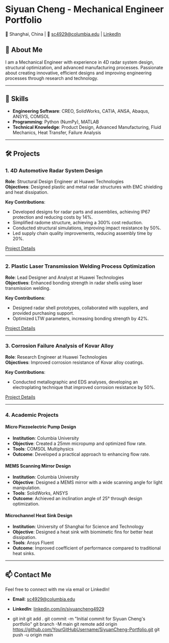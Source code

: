 # Siyuan Cheng - Mechanical Engineer Portfolio

📍 Shanghai, China | 📧 sc4929@columbia.edu | [LinkedIn](https://www.linkedin.com/in/siyuancheng4929/)

## 👋 About Me

I am a Mechanical Engineer with experience in 4D radar system design, structural optimization, and advanced manufacturing processes. Passionate about creating innovative, efficient designs and improving engineering processes through research and technology.

---

## 🔧 Skills

- **Engineering Software**: CREO, SolidWorks, CATIA, ANSA, Abaqus, ANSYS, COMSOL
- **Programming**: Python (NumPy), MATLAB
- **Technical Knowledge**: Product Design, Advanced Manufacturing, Fluid Mechanics, Heat Transfer, Failure Analysis

---

## 🛠️ Projects

### 1. 4D Automotive Radar System Design
**Role**: Structural Design Engineer at Huawei Technologies  
**Objectives**: Designed plastic and metal radar structures with EMC shielding and heat dissipation.  

**Key Contributions**:
- Developed designs for radar parts and assemblies, achieving IP67 protection and reducing costs by 14%.
- Simplified radome structure, achieving a 300% cost reduction.
- Conducted structural simulations, improving impact resistance by 50%.
- Led supply chain quality improvements, reducing assembly time by 20%.

[Project Details](https://github.com/YourGitHubUsername/SiyuanCheng-Portfolio/tree/main/4D-Automotive-Radar)

---

### 2. Plastic Laser Transmission Welding Process Optimization
**Role**: Lead Designer and Analyst at Huawei Technologies  
**Objectives**: Enhanced bonding strength in radar shells using laser transmission welding.  

**Key Contributions**:
- Designed radar shell prototypes, collaborated with suppliers, and provided purchasing support.
- Optimized LTW parameters, increasing bonding strength by 42%.

[Project Details](https://github.com/YourGitHubUsername/SiyuanCheng-Portfolio/tree/main/Laser-Welding-Optimization)

---

### 3. Corrosion Failure Analysis of Kovar Alloy
**Role**: Research Engineer at Huawei Technologies  
**Objectives**: Improved corrosion resistance of Kovar alloy coatings.  

**Key Contributions**:
- Conducted metallographic and EDS analyses, developing an electroplating technique that improved corrosion resistance by 50%.

[Project Details](https://github.com/YourGitHubUsername/SiyuanCheng-Portfolio/tree/main/Kovar-Alloy-Analysis)

---

### 4. Academic Projects

#### Micro Piezoelectric Pump Design
- **Institution**: Columbia University
- **Objective**: Created a 25mm micropump and optimized flow rate.
- **Tools**: COMSOL Multiphysics
- **Outcome**: Developed a practical approach to enhancing flow rate.

#### MEMS Scanning Mirror Design
- **Institution**: Columbia University
- **Objective**: Designed a MEMS mirror with a wide scanning angle for light manipulation.
- **Tools**: SolidWorks, ANSYS
- **Outcome**: Achieved an inclination angle of 25° through design optimization.

#### Microchannel Heat Sink Design
- **Institution**: University of Shanghai for Science and Technology
- **Objective**: Designed a heat sink with biomimetic fins for better heat dissipation.
- **Tools**: Ansys Fluent
- **Outcome**: Improved coefficient of performance compared to traditional heat sinks.

---

## 📫 Contact Me

Feel free to connect with me via email or LinkedIn!

- **Email**: sc4929@columbia.edu
- **LinkedIn**: [linkedin.com/in/siyuancheng4929](https://www.linkedin.com/in/siyuancheng4929/)

- git init
git add .
git commit -m "Initial commit for Siyuan Cheng's portfolio"
git branch -M main
git remote add origin https://github.com/YourGitHubUsername/SiyuanCheng-Portfolio.git
git push -u origin main

